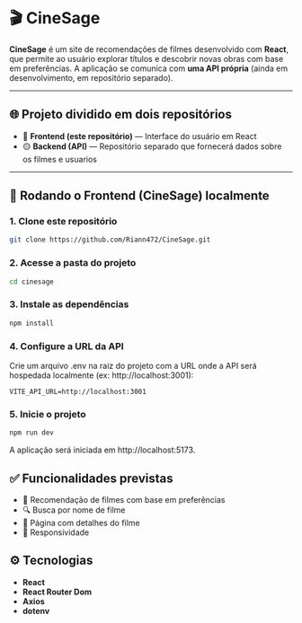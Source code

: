 # 🎬 CineSage

**CineSage** é um site de recomendações de filmes desenvolvido com **React**, que permite ao usuário explorar títulos e descobrir novas obras com base em preferências. A aplicação se comunica com **uma API própria** (ainda em desenvolvimento, em repositório separado).

---

## 🌐 Projeto dividido em dois repositórios

- 🔵 **Frontend (este repositório)** — Interface do usuário em React
- 🟡 **Backend (API)** — Repositório separado que fornecerá dados sobre os filmes e usuarios

---

## 🚀 Rodando o Frontend (CineSage) localmente

### 1. Clone este repositório

```bash
git clone https://github.com/Riann472/CineSage.git
```

### 2. Acesse a pasta do projeto

```bash
cd cinesage
```

### 3. Instale as dependências

```bash
npm install
```

### 4. Configure a URL da API

 Crie um arquivo .env na raiz do projeto com a URL onde a API será hospedada localmente (ex: http://localhost:3001):

```env
VITE_API_URL=http://localhost:3001
```

### 5. Inicie o projeto

```bash
npm run dev
```
A aplicação será iniciada em http://localhost:5173.

## ✅ Funcionalidades previstas

- 🎯 Recomendação de filmes com base em preferências
- 🔍 Busca por nome de filme
- 📄 Página com detalhes do filme
- 📱 Responsividade

## ⚙️ Tecnologias

- **React**
- **React Router Dom**
- **Axios**
- **dotenv**